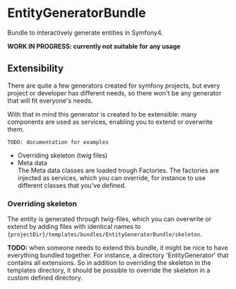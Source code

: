 EntityGeneratorBundle
=====================

Bundle to interactively generate entities in Symfony4. 

**WORK IN PROGRESS: currently not suitable for any usage**





## Extensibility
There are quite a few generators created for symfony projects, but 
every project or developer has different needs, 
so there won't be any generator that will fit everyone's needs. 

With that in mind this generator is created to be extensible: many components
are used as services, enabling you to extend or overwrite them.


`TODO: documentation for examples`

* Overriding skeleton (twig files)
* Meta data  
The Meta data classes are loaded trough Factories. The factories are injected
as services, which you can override, for instance to use different
classes that you've defined.

### Overriding skeleton
The entity is generated through twig-files, which you can overwrite or
extend by adding files with identical names to 
`{projectDir}/templates/bundles/EntityGeneratorBundle/skeleton`.

**TODO:** when someone needs to extend this bundle, it might be
nice to have everything bundled together. For instance, a directory 
'EntityGenerator' that contains all extensions.
So in addition to overriding the
skeleton in the templates directory, it should be possible to override
the skeleton in a custom defined directory.